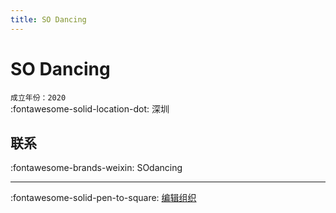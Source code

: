 ```yaml
---
title: SO Dancing
---
```


# SO Dancing

`成立年份：2020`  
:fontawesome-solid-location-dot: 深圳  


## 联系

:fontawesome-brands-weixin: SOdancing  

---

:fontawesome-solid-pen-to-square: [编辑组织](https://github.com/swingdance/orgs/issues/new?assignees=&labels=update+org&projects=&template=03-update_entity.yml&title=Update%20Org%3A%20zh_CN%20%E2%80%A2%20SO%20Dancing&region=zh_CN&id=so-dancing&name=SO%20Dancing)
